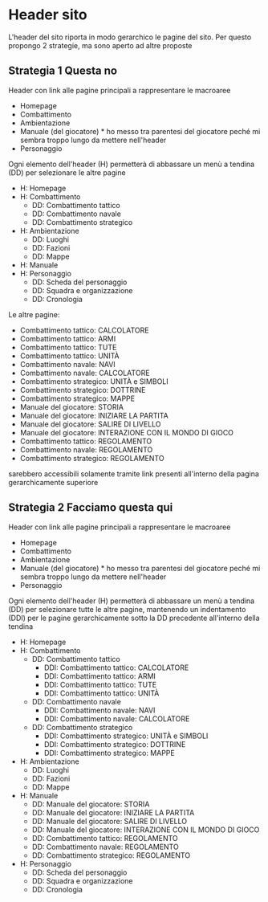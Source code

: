 # Header sito

L'header del sito riporta in modo gerarchico le pagine del sito. Per questo propongo 2 strategie, ma sono aperto ad altre proposte

## Strategia 1 Questa no

Header con link alle pagine principali a rappresentare le macroaree

- Homepage
- Combattimento
- Ambientazione
- Manuale (del giocatore) * ho messo tra parentesi del giocatore peché mi sembra troppo lungo da mettere nell'header
- Personaggio

Ogni elemento dell'header (H) permetterà di abbassare un menù a tendina (DD) per selezionare le altre pagine

- H: Homepage
- H: Combattimento
  - DD: Combattimento tattico
  - DD: Combattimento navale
  - DD: Combattimento strategico
- H: Ambientazione
  - DD: Luoghi
  - DD: Fazioni
  - DD: Mappe
- H: Manuale
- H: Personaggio
  - DD: Scheda del personaggio
  - DD: Squadra e organizzazione
  - DD: Cronologia

Le altre pagine:

- Combattimento tattico: CALCOLATORE
- Combattimento tattico: ARMI
- Combattimento tattico: TUTE
- Combattimento tattico: UNITÀ
- Combattimento navale: NAVI
- Combattimento navale: CALCOLATORE
- Combattimento strategico: UNITÀ e SIMBOLI
- Combattimento strategico: DOTTRINE
- Combattimento strategico: MAPPE
- Manuale del giocatore: STORIA
- Manuale del giocatore: INIZIARE LA PARTITA
- Manuale del giocatore: SALIRE DI LIVELLO
- Manuale del giocatore: INTERAZIONE CON IL MONDO DI GIOCO
- Combattimento tattico: REGOLAMENTO
- Combattimento navale: REGOLAMENTO
- Combattimento strategico: REGOLAMENTO

sarebbero accessibili solamente tramite link presenti all'interno della pagina gerarchicamente superiore


## Strategia 2 Facciamo questa qui

Header con link alle pagine principali a rappresentare le macroaree

- Homepage
- Combattimento
- Ambientazione
- Manuale (del giocatore) * ho messo tra parentesi del giocatore peché mi sembra troppo lungo da mettere nell'header
- Personaggio

Ogni elemento dell'header (H) permetterà di abbassare un menù a tendina (DD) per selezionare tutte le altre pagine, mantenendo un indentamento (DDI) per le pagine gerarchicamente sotto la DD precedente all'interno della tendina

- H: Homepage
- H: Combattimento
  - DD: Combattimento tattico
    - DDI: Combattimento tattico: CALCOLATORE
    - DDI: Combattimento tattico: ARMI
    - DDI: Combattimento tattico: TUTE
    - DDI: Combattimento tattico: UNITÀ
  - DD: Combattimento navale
    - DDI: Combattimento navale: NAVI
    - DDI: Combattimento navale: CALCOLATORE
  - DD: Combattimento strategico
    - DDI: Combattimento strategico: UNITÀ e SIMBOLI
    - DDI: Combattimento strategico: DOTTRINE
    - DDI: Combattimento strategico: MAPPE
- H: Ambientazione
  - DD: Luoghi
  - DD: Fazioni
  - DD: Mappe
- H: Manuale
  - DD: Manuale del giocatore: STORIA
  - DD: Manuale del giocatore: INIZIARE LA PARTITA
  - DD: Manuale del giocatore: SALIRE DI LIVELLO
  - DD: Manuale del giocatore: INTERAZIONE CON IL MONDO DI GIOCO
  - DD: Combattimento tattico: REGOLAMENTO
  - DD: Combattimento navale: REGOLAMENTO
  - DD: Combattimento strategico: REGOLAMENTO
- H: Personaggio
  - DD: Scheda del personaggio
  - DD: Squadra e organizzazione
  - DD: Cronologia